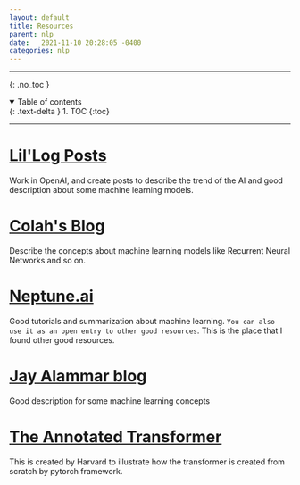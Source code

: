 ```yaml
---
layout: default
title: Resources
parent: nlp
date:   2021-11-10 20:28:05 -0400
categories: nlp
---
```



---
{: .no_toc }

<details open markdown="block">
  <summary>
    Table of contents
  </summary>
  {: .text-delta }
1. TOC
{:toc}
</details>

---

# [Lil'Log Posts](https://lilianweng.github.io/)

Work in OpenAI, and create posts to describe the trend of the AI and good description about some machine learning models.

# [Colah's Blog](https://colah.github.io/)
Describe the concepts about machine learning models like Recurrent Neural Networks and so on.

# [Neptune.ai](https://neptune.ai/blog/how-to-code-bert-using-pytorch-tutorial)

Good tutorials and summarization about machine learning. `You can also use it as an open entry to other good resources`. This is the place that I found other good
resources.

# [Jay Alammar blog](https://jalammar.github.io/illustrated-transformer/)

Good description for some machine learning concepts

# [The Annotated Transformer](https://nlp.seas.harvard.edu/annotated-transformer/)

This is created by Harvard to illustrate how the transformer is created from scratch by pytorch framework.
